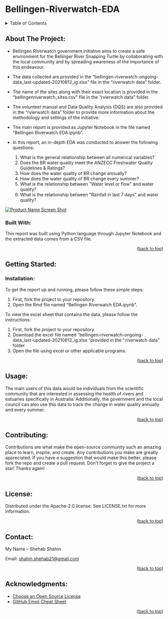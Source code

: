 # Bellingen-Riverwatch-EDA

<!-- TABLE OF CONTENTS -->
<details>
  <summary>Table of Contents</summary>
  <ol>
    <li>
      <a href="#about-the-project">About The Project</a>
      <ul>
        <li><a href="#built-with">Built With</a></li>
      </ul>
    </li>
    <li>
      <a href="#getting-started">Getting Started</a>
      <ul>
        <li><a href="#installation">Installation</a></li>
      </ul>
    </li>
    <li><a href="#usage">Usage</a></li>
    <li><a href="#contributing">Contributing</a></li>
    <li><a href="#license">License</a></li>
    <li><a href="#contact">Contact</a></li>
    <li><a href="#acknowledgments">Acknowledgments</a></li>
  </ol>
</details>



<!-- ABOUT THE PROJECT -->
## About The Project:
*	Bellingen Riverwatch government initiative aims to create a safe environment for the Bellinger River Snapping Turtle by collaborating with the local community and by spreading awareness of the importance of this endeavour. 
*	The data collected are provided in the “bellingen-riverwatch-ongoing-data_last-updated-20210812_ig.xlsx” file in the “riverwatch data” folder. 
*	The name of the sites along with their exact location is provided in the “bellingenriverwatch_sites.csv” file in the “rvierwatch data” folder. 
*	The volunteer manual and Data Quality Analysis (DQS) are also provided in the “rvierwatch data” folder to provide more information about the methodology and settings of the initiative.
*	The main report is provided as Jupyter Notebook in the file named “Bellingen Riverwatch EDA.ipynb”.

* In this report, an in-depth EDA was conducted to answer the following questions: 
  1.	What is the general relationship between all numerical variables?
  2.	Does the BR water quality meet the ANZECC Freshwater Quality Guidelines & Ratings?
  3.	How does the water quality of BR change annually?
  4.	How does the water quality of BR change every summer?
  5.	What is the relationship between "Water level or flow" and water quality?
  6.	What is the relationship between "Rainfall in last 7 days" and water quality?


[![Product Name Screen
Shot][product-screenshot]](https://example.com)

### Built With:
This report was built using Python language through Jupyter Notebook and the extracted data comes from a CSV file.

<p align="right">(<a href="#top">back to top</a>)</p>

<!-- GETTING STARTED -->
## Getting Started:

### Installation:
To get the report up and running, please follow these simple steps:
1. 	First, fork the project to your repository.
2.	Open the Rmd file named “Bellingen Riverwatch EDA.ipynb”. 

To view the excel sheet that contains the data, please follow the instructions:
1.	First, fork the project to your repository.
2.	Download the excel file named “bellingen-riverwatch-ongoing-data_last-updated-20210812_ig.xlsx “provided in the “.riverwatch data” folder 
3.	Open the file using excel or other applicable programs. 
 

<p align="right">(<a href="#top">back to top</a>)</p>


<!-- USAGE EXAMPLES -->
## Usage:
The main users of this data would be individuals from the scientific community that are interested in assessing the health of rivers and estuaries specifically in Australia. Additionally, the government and the local council can also use this data to track the change in water quality annually and every summer. 

<p align="right">(<a href="#top">back to top</a>)</p>


<!-- CONTRIBUTING -->
## Contributing:
Contributions are what make the open-source community such an amazing place to learn, inspire, and create. Any contributions you make are greatly appreciated.
If you have a suggestion that would make this better, please fork the repo and create a pull request. Don't forget to give the project a star! Thanks again!

<p align="right">(<a href="#top">back to top</a>)</p>

<!-- LICENSE -->
## License:
Distributed under the Apache-2.0 license. See LICENSE.txt for more information.

<p align="right">(<a href="#top">back to top</a>)</p>


<!-- CONTACT -->
## Contact:
My Name – Shehab Shahin

Email: [shahin.shehab21@gmail.com](shahin.shehab21@gmail.com)

<p align="right">(<a href="#top">back to top</a>)</p>

<!-- ACKNOWLEDGMENTS -->
## Acknowledgments:

* [Choose an Open Source License](https://choosealicense.com)
* [GitHub Emoji Cheat Sheet](https://www.webpagefx.com/tools/emoji-cheat-sheet)

<p align="right">(<a href="#top">back to top</a>)</p>

<!-- MARKDOWN LINKS & IMAGES -->
[product-screenshot]: images/screenshot.png
